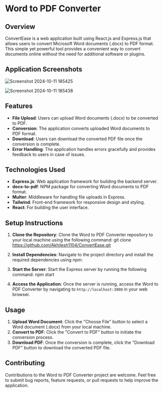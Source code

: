# Word to PDF Converter

## Overview
ConvertEase is a web application built using React.js and Express.js that allows users to convert Microsoft Word documents (.docx) to PDF format. This simple yet powerful tool provides a convenient way to convert documents online without the need for additional software or plugins.

## Application Screenshots
![Screenshot 2024-10-11 185425](https://github.com/user-attachments/assets/5417e872-5949-486f-9e31-1c43ea8d3701)


![Screenshot 2024-10-11 185438](https://github.com/user-attachments/assets/99110b21-4b97-4b65-96ef-97f22def4c3e)

## Features
- **File Upload**: Users can upload Word documents (.docx) to be converted to PDF.
- **Conversion**: The application converts uploaded Word documents to PDF format.
- **Download**: Users can download the converted PDF file once the conversion is complete.
- **Error Handling**: The application handles errors gracefully and provides feedback to users in case of issues.

## Technologies Used
- **Express.js**: Web application framework for building the backend server.
- **docx-to-pdf**: NPM package for converting Word documents to PDF format.
- **Multer**: Middleware for handling file uploads in Express.
- **Tailwind**: Front-end framework for responsive design and styling.
- **React**: For building the user interface.

## Setup Instructions
1. **Clone the Repository**: Clone the Word to PDF Converter repository to your local machine using the following command:
git clone https://github.com/Akhilesh1104/ConvertEase.git

2. **Install Dependencies**: Navigate to the project directory and install the required dependencies using npm:

3. **Start the Server**: Start the Express server by running the following command:
npm start

4. **Access the Application**: Once the server is running, access the Word to PDF Converter by navigating to `http://localhost:3000` in your web browser.

## Usage
1. **Upload Word Document**: Click the "Choose File" button to select a Word document (.docx) from your local machine.
2. **Convert to PDF**: Click the "Convert to PDF" button to initiate the conversion process.
3. **Download PDF**: Once the conversion is complete, click the "Download PDF" button to download the converted PDF file.

## Contributing
Contributions to the Word to PDF Converter project are welcome. Feel free to submit bug reports, feature requests, or pull requests to help improve the application.

